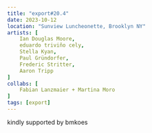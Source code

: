 ```yaml
---
title: "export#20.4"
date: 2023-10-12
location: "Sunview Luncheonette, Brooklyn NY"
artists: [
	Ian Douglas Moore,
	eduardo triviño cely,
	Stella Kyan,
	Paul Gründorfer,
    Frederic Stritter,
    Aaron Tripp
]
collabs: [
	Fabian Lanzmaier + Martina Moro
]
tags: [export]
---
```

kindly supported by bmkoes
